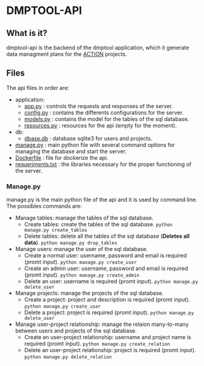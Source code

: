 # DMPTOOL-API


## What is it?

dmptool-api is the backend of the dmptool application, which it generate data managment plans for the [ACTION](https://actionproject.eu/) projects.


## Files

The api files in order are:
 - application:
 	- [app.py](application/app.py) : controls the requests and responses of the server.
 	- [config.py](application/config.py) : contains the differents configurations for the server.
 	- [models.py](application/models.py) : contains the model for the tables of the sql database.
 	- [resources.py](application/resources.py) : resources for the api (empty for the moment).
 - db:
 	- [dbase.db](db/dbase.dbd) : database sqlite3 for users and projects.
 - [manage.py](manage.py) : main python file with several command options for managing the database and start the server.
 - [Dockerfile](Dockerfile) : file for dockerize the api.
 - [requeriments.txt](requeriments.txt) : the libraries necessary for the proper functioning of the server.

### Manage.py

manage.py is the main python file of the api and it is used by command line. The possibles commands are:
 - Manage tables: manage the tables of the sql database.
 	- Create tables: create the tables of the sql database.
`python manage.py create_tables`
 	- Delete tables: delete all the tables of the sql database (**Deletes all data**).
`python manage.py drop_tables`
 - Manage users: manage the user of the sql database.
 	- Create a normal user: username, password and email is required (promt input).
`python manage.py create_user`
 	- Create an admin user: username, password and email is required (promt input).
`python manage.py create_admin`
 	- Delete an user: username is required (promt input).
`python manage.py delete_user`
 - Manage projects: manage the projects of the sql database.
 	- Create a project: project and description is required (promt input).
`python manage.py create_user`
 	- Delete a project: project is required (promt input).
`python manage.py delete_user`
 - Manage user-project relationship: manage the relaion many-to-many between users and projects of the sql database.
 	- Create an user-project relationship: username and project name is required (promt input).
`python manage.py create_relation`
 	- Delete an user-project relationship: project is required (promt input).
`python manage.py delete_relation`




